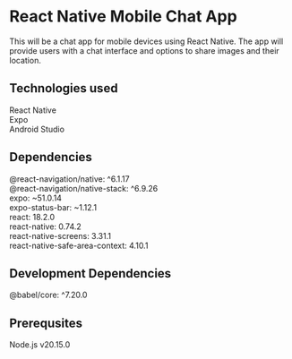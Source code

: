 # React Native Mobile Chat App

This will be a chat app for mobile devices using React Native. The app will provide users with a chat interface and options to share images and their location.

## Technologies used

React Native  
Expo  
Android Studio  

## Dependencies

@react-navigation/native: ^6.1.17  
@react-navigation/native-stack: ^6.9.26  
expo: ~51.0.14  
expo-status-bar: ~1.12.1  
react: 18.2.0  
react-native: 0.74.2  
react-native-screens: 3.31.1  
react-native-safe-area-context: 4.10.1  

## Development Dependencies

@babel/core: ^7.20.0   

## Prerequsites

Node.js v20.15.0  